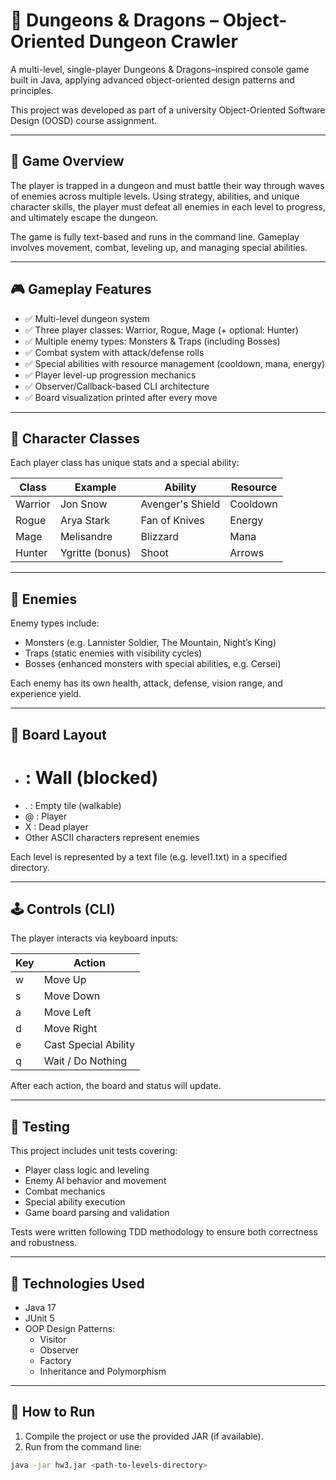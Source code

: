 # 🐉 Dungeons & Dragons – Object-Oriented Dungeon Crawler

A multi-level, single-player Dungeons & Dragons–inspired console game built in Java, applying advanced object-oriented design patterns and principles.

This project was developed as part of a university Object-Oriented Software Design (OOSD) course assignment.

---

## 📜 Game Overview

The player is trapped in a dungeon and must battle their way through waves of enemies across multiple levels. Using strategy, abilities, and unique character skills, the player must defeat all enemies in each level to progress, and ultimately escape the dungeon.

The game is fully text-based and runs in the command line. Gameplay involves movement, combat, leveling up, and managing special abilities.

---

## 🎮 Gameplay Features

- ✅ Multi-level dungeon system
- ✅ Three player classes: Warrior, Rogue, Mage (+ optional: Hunter)
- ✅ Multiple enemy types: Monsters & Traps (including Bosses)
- ✅ Combat system with attack/defense rolls
- ✅ Special abilities with resource management (cooldown, mana, energy)
- ✅ Player level-up progression mechanics
- ✅ Observer/Callback-based CLI architecture
- ✅ Board visualization printed after every move

---

## 🧙 Character Classes

Each player class has unique stats and a special ability:

| Class   | Example         | Ability               | Resource     |
|---------|-----------------|-----------------------|--------------|
| Warrior | Jon Snow        | Avenger's Shield      | Cooldown     |
| Rogue   | Arya Stark      | Fan of Knives         | Energy       |
| Mage    | Melisandre      | Blizzard              | Mana         |
| Hunter  | Ygritte (bonus) | Shoot                 | Arrows       |

---

## 👾 Enemies

Enemy types include:

- Monsters (e.g. Lannister Soldier, The Mountain, Night’s King)
- Traps (static enemies with visibility cycles)
- Bosses (enhanced monsters with special abilities, e.g. Cersei)

Each enemy has its own health, attack, defense, vision range, and experience yield.

---

## 🧱 Board Layout

- # : Wall (blocked)
- . : Empty tile (walkable)
- @ : Player
- X : Dead player
- Other ASCII characters represent enemies

Each level is represented by a text file (e.g. level1.txt) in a specified directory.

---

## 🕹 Controls (CLI)

The player interacts via keyboard inputs:

| Key | Action                |
|-----|------------------------|
| w   | Move Up               |
| s   | Move Down             |
| a   | Move Left             |
| d   | Move Right            |
| e   | Cast Special Ability  |
| q   | Wait / Do Nothing     |

After each action, the board and status will update.

---

## 🧪 Testing

This project includes unit tests covering:

- Player class logic and leveling
- Enemy AI behavior and movement
- Combat mechanics
- Special ability execution
- Game board parsing and validation

Tests were written following TDD methodology to ensure both correctness and robustness.

---

## 🧰 Technologies Used

- Java 17
- JUnit 5
- OOP Design Patterns:
  - Visitor
  - Observer
  - Factory
  - Inheritance and Polymorphism

---

## 📂 How to Run

1. Compile the project or use the provided JAR (if available).
2. Run from the command line:

```bash
java -jar hw3.jar <path-to-levels-directory>
